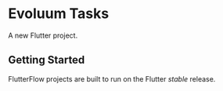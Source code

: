 # Evoluum Tasks

A new Flutter project.

## Getting Started

FlutterFlow projects are built to run on the Flutter _stable_ release.
